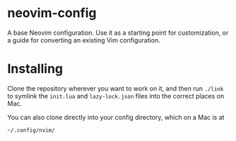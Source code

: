 # neovim-config
A base Neovim configuration.
Use it
as a starting point for customization,
or a guide for converting
an existing Vim configuration.

# Installing
Clone the repository
wherever you want to work on it,
and then run `./link` to symlink
the `init.lua` and `lazy-lock.json` files
into the correct places on Mac.

You can also clone directly into your config directory,
which on a Mac is at
```
~/.config/nvim/
```
